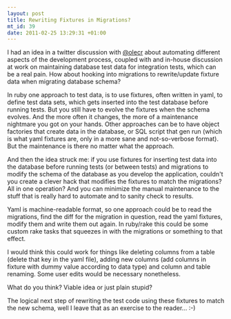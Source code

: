 ```yaml
--- 
layout: post
title: Rewriting Fixtures in Migrations?
mt_id: 39
date: 2011-02-25 13:29:31 +01:00
---
```

I had an idea in a twitter discussion with [@olecr](http://twitter.com/#!/olecr) about automating different aspects of the development process, coupled with and in-house discussion at work on maintaining database test data for integration tests, which can be a real pain. How about hooking into migrations to rewrite/update fixture data when migrating database schema?

In ruby one approach to test data, is to use fixtures, often written in yaml, to define test data sets, which gets inserted into the test database before running tests. But you still have to evolve the fixtures when the schema evolves. And the more often it changes, the more of a maintenance nightmare you got on your hands. Other approaches can be to have object factories that create data in the database, or SQL script that gen run (which is what yaml fixtures are, only in a more sane and not-so-verbose format). But the maintenance is there no matter what the approach. 

And then the idea struck me: if you use fixtures for inserting test data into the database before running tests (or between tests) and migrations to modify the schema of the database as you develop the application, couldn't you create a clever hack that modifies the fixtures to match the migrations? All in one operation? And you can minimize the manual maintenance to the stuff that is really hard to automate and to sanity check to results.

Yaml is machine-readable format, so one approach could be to read the migrations, find the diff for the migration in question, read the yaml fixtures, modify them and write them out again. In ruby/rake this could be some custom rake tasks that squeezes in with the migrations or something to that effect. 

I would think this could work for things like deleting columns from a table (delete that key in the yaml file), adding new columns (add columns in fixture with dummy value according to data type) and column and table renaming. Some user edits would be necessary nonetheless.

What do you think? Viable idea or just plain stupid?

The logical next step of rewriting the test code using these fixtures to match the new schema, well I leave that as an exercise to the reader... :-)

 
